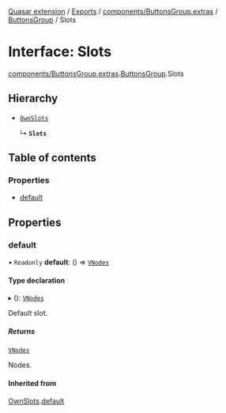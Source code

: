 [Quasar extension](../index.md) / [Exports](../modules.md) / [components/ButtonsGroup.extras](../modules/components_ButtonsGroup_extras.md) / [ButtonsGroup](../modules/components_ButtonsGroup_extras.ButtonsGroup.md) / Slots

# Interface: Slots

[components/ButtonsGroup.extras](../modules/components_ButtonsGroup_extras.md).[ButtonsGroup](../modules/components_ButtonsGroup_extras.ButtonsGroup.md).Slots

## Hierarchy

- [`OwnSlots`](components_ButtonsGroup_extras.ButtonsGroup.OwnSlots.md)

  ↳ **`Slots`**

## Table of contents

### Properties

- [default](components_ButtonsGroup_extras.ButtonsGroup.Slots.md#default)

## Properties

### default

• `Readonly` **default**: () => [`VNodes`](../modules/components_api_misc.md#vnodes)

#### Type declaration

▸ (): [`VNodes`](../modules/components_api_misc.md#vnodes)

Default slot.

##### Returns

[`VNodes`](../modules/components_api_misc.md#vnodes)

Nodes.

#### Inherited from

[OwnSlots](components_ButtonsGroup_extras.ButtonsGroup.OwnSlots.md).[default](components_ButtonsGroup_extras.ButtonsGroup.OwnSlots.md#default)
